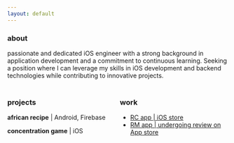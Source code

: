 ```yaml
---
layout: default
---
```


<div style="margin-top: 20px;">
  <div>
    <h3>about</h3>
    <p>passionate and dedicated iOS engineer with a strong background in application development and a commitment to
    continuous learning. Seeking a position where I can leverage my skills in iOS development and backend technologies
    while contributing to innovative projects.</p>
  </div>
</div>

<div style="display: flex; justify-content: space-between; margin-top: 20px; gap: 10px;">
  <div style="flex: 1;">
    <h3>projects</h3>
    <p><h4 style="display: inline;">african recipe</h4> | Android, Firebase</p>
    <p><h4 style="display: inline;">concentration game</h4> | iOS</p>
  </div>
  <div style="flex: 1;">
    <h3>work</h3>
    <ul>
      <li><a href="https://apple.co/42thJFm" target="_blank">RC app | iOS store</a></li>
      <li><a href="https://testflight.apple.com/join/gaThcrdG" target="_blank">RM app | undergoing review on App store</a></li>
    </ul>
  </div>
</div>
